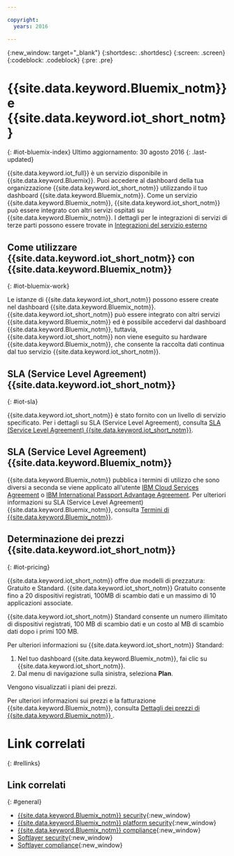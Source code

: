 ```yaml
---

copyright:
  years: 2016

---
```


{:new_window: target="\_blank"}
{:shortdesc: .shortdesc}
{:screen: .screen}
{:codeblock: .codeblock}
{:pre: .pre}

# {{site.data.keyword.Bluemix_notm}} e {{site.data.keyword.iot_short_notm}}
{: #iot-bluemix-index}
Ultimo aggiornamento: 30 agosto 2016
{: .last-updated}

{{site.data.keyword.iot_full}} è un servizio disponibile in {{site.data.keyword.Bluemix}}. Puoi accedere al dashboard della tua organizzazione {{site.data.keyword.iot_short_notm}} utilizzando il tuo dashboard {{site.data.keyword.Bluemix_notm}}. Come un servizio {{site.data.keyword.Bluemix_notm}}, {{site.data.keyword.iot_short_notm}} può essere integrato con altri servizi ospitati su {{site.data.keyword.Bluemix_notm}}. I dettagli per le integrazioni di servizi di terze parti possono essere trovate in [Integrazioni del servizio esterno](/extensions/index.html)

## Come utilizzare {{site.data.keyword.iot_short_notm}} con {{site.data.keyword.Bluemix_notm}}
{: #iot-bluemix-work}

Le istanze di {{site.data.keyword.iot_short_notm}} possono essere create nel dashboard {{site.data.keyword.Bluemix_notm}}. {{site.data.keyword.iot_short_notm}} può essere integrato con altri servizi {{site.data.keyword.Bluemix_notm}} ed è possibile accedervi dal dashboard {{site.data.keyword.Bluemix_notm}}, tuttavia, {{site.data.keyword.iot_short_notm}} non viene eseguito su hardware {{site.data.keyword.Bluemix_notm}}, che consente la raccolta dati continua dal tuo servizio {{site.data.keyword.iot_short_notm}}.

## SLA (Service Level Agreement) {{site.data.keyword.iot_short_notm}} 
{: #iot-sla}

{{site.data.keyword.iot_short_notm}} è stato fornito con un livello di servizio specificato. Per i dettagli su SLA (Service Level Agreement), consulta [SLA (Service Level Agreement) {{site.data.keyword.iot_short_notm}}](http://www-03.ibm.com/software/sla/sladb.nsf/pdf/6738-03/$file/i126-6738-03_06-2016_en_US.pdf).

## SLA (Service Level Agreement) {{site.data.keyword.Bluemix_notm}} 

{{site.data.keyword.Bluemix_notm}} pubblica i termini di utilizzo che sono diversi a seconda se viene applicato all'utente [IBM Cloud Services Agreement](http://www-05.ibm.com/support/operations/files/pdf/csa_us.pdf?cm_mc_uid=65870113399114371461368&cm_mc_sid_50200000=1469524513) o [IBM International Passport Advantage Agreement](https://www-01.ibm.com/software/passportadvantage/pa_agreements.html). Per ulteriori informazioni su SLA (Service Level Agreement) {{site.data.keyword.Bluemix_notm}}, consulta [Termini di {{site.data.keyword.Bluemix_notm}}](.../.../.../navigation/notices.html#terms).

## Determinazione dei prezzi {{site.data.keyword.iot_short_notm}} 
{: #iot-pricing}

{{site.data.keyword.iot_short_notm}} offre due modelli di prezzatura: Gratuito e Standard. {{site.data.keyword.iot_short_notm}} Gratuito consente fino a 20 dispositivi registrati, 100MB di scambio dati e un massimo di 10 applicazioni associate.

{{site.data.keyword.iot_short_notm}} Standard consente un numero illimitato di dispositivi registrati, 100 MB di scambio dati e un costo al MB di scambio dati dopo i primi 100 MB.

Per ulteriori informazioni su {{site.data.keyword.iot_short_notm}} Standard:

1. Nel tuo dashboard {{site.data.keyword.Bluemix_notm}}, fai clic su {{site.data.keyword.iot_short_notm}}.
2. Dal menu di navigazione sulla sinistra, seleziona **Plan**.

Vengono visualizzati i piani dei prezzi.

Per ulteriori informazioni sui prezzi e la fatturazione {{site.data.keyword.Bluemix_notm}}, consulta [Dettagli dei prezzi di {{site.data.keyword.Bluemix_notm}} ](https://console.stage1.ng.bluemix.net/docs/pricing/index.html).

# Link correlati
{: #rellinks}


## Link correlati
{: #general}

* [{{site.data.keyword.Bluemix_notm}} security](https://console.ng.bluemix.net/docs/security/index.html#security){:new_window}
* [{{site.data.keyword.Bluemix_notm}} platform security](https://new-console.stage1.ng.bluemix.net/docs/security/index.html#platform-security){:new_window}
* [{{site.data.keyword.Bluemix_notm}} compliance](https://console.ng.bluemix.net/docs/security/index.html#compliance){:new_window}
* [Softlayer security](http://www.softlayer.com/security){:new_window}
* [Softlayer compliance](http://www.softlayer.com/compliance){:new_window}
